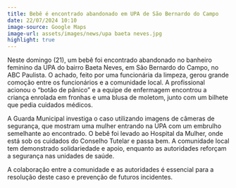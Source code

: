 ```yaml
---
title: Bebê é encontrado abandonado em UPA de São Bernardo do Campo
date: 22/07/2024 10:10
image-source: Google Maps
image-url: assets/images/news/upa baeta neves.jpg
highlight: true
---
```


Neste domingo (21), um bebê foi encontrado abandonado no banheiro feminino da UPA do bairro Baeta Neves, em São Bernardo do Campo, no ABC Paulista. O achado, feito por uma funcionária da limpeza, gerou grande comoção entre os funcionários e a comunidade local. A profissional acionou o “botão de pânico” e a equipe de enfermagem encontrou a criança enrolada em fronhas e uma blusa de moletom, junto com um bilhete que pedia cuidados médicos.

A Guarda Municipal investiga o caso utilizando imagens de câmeras de segurança, que mostram uma mulher entrando na UPA com um embrulho semelhante ao encontrado. O bebê foi levado ao Hospital da Mulher, onde está sob os cuidados do Conselho Tutelar e passa bem. A comunidade local tem demonstrado solidariedade e apoio, enquanto as autoridades reforçam a segurança nas unidades de saúde.

A colaboração entre a comunidade e as autoridades é essencial para a resolução deste caso e prevenção de futuros incidentes.